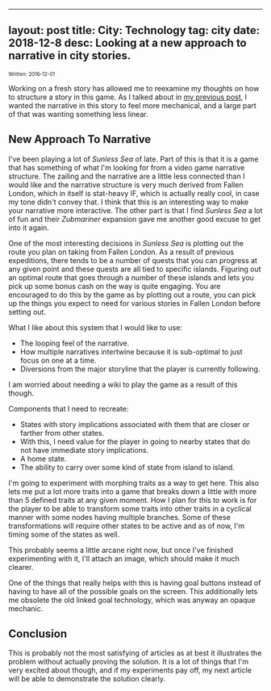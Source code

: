 
---
layout: post
title: City: Technology
tag: city
date: 2018-12-8
desc: Looking at a new approach to narrative in city stories.
---

<p style="font-size:10px">Written: 2016-12-01


Working on a fresh story has allowed me to reexamine my thoughts on how to structure a story in this game. As I talked about in [my previous post](http://www.whynotgames.in/blog/city/secondStory), I wanted the narrative in this story to feel more mechanical, and a large part of that was wanting something less linear.

## New Approach To Narrative

I've been playing a lot of *Sunless Sea* of late. Part of this is that it is a game that has something of what I'm looking for from a video game narrative structure. The zailing and the narrative are a little less connected than I would like and the narrative structure is very much derived from Fallen London, which in itself is stat-heavy IF, which is actually really cool, in case my tone didn't convey that. I think that this is an interesting way to make your narrative more interactive. The other part is that I find *Sunless Sea* a lot of fun and their *Zubmariner* expansion gave me another good excuse to get into it again.


One of the most interesting decisions in *Sunless Sea* is plotting out the route you plan on taking from Fallen London. As a result of previous expeditions, there tends to be a number of quests that you can progress at any given point and these quests are all tied to specific islands. Figuring out an optimal route that goes through a number of these islands and lets you pick up some bonus cash on the way is quite engaging. You are encouraged to do this by the game as by plotting out a route, you can pick up the things you expect to need for various stories in Fallen London before setting out.


What I like about this system that I would like to use:
- The looping feel of the narrative.
- How multiple narratives intertwine because it is sub-optimal to just focus on one at a time.
- Diversions from the major storyline that the player is currently following.
  



I am worried about needing a wiki to play the game as a result of this though.


Components that I need to recreate:
- States with story implications associated with them that are closer or farther from other states.
- With this, I need value for the player in going to nearby states that do not have immediate story implications.
- A home state.
- The ability to carry over some kind of state from island to island.
  



I'm going to experiment with morphing traits as a way to get here. This also lets me put a lot more traits into a game that breaks down a little with more than 5 defined traits at any given moment. How I plan for this to work is for the player to be able to transform some traits into other traits in a cyclical manner with some nodes having multiple branches. Some of these transformations will require other states to be active and as of now, I'm timing some of the states as well.


This probably seems a little arcane right now, but once I've finished experimenting with it, I'll attach an image, which should make it much clearer.


One of the things that really helps with this is having goal buttons instead of having to have all of the possible goals on the screen. This additionally lets me obsolete the old linked goal technology, which was anyway an opaque mechanic.

## Conclusion

This is probably not the most satisfying of articles as at best it illustrates the problem without actually proving the solution. It is a lot of things that I'm very excited about though, and if my experiments pay off, my next article will be able to demonstrate the solution clearly.


